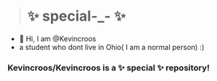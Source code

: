 ># ✨ special-_- ✨ 

* 👋 Hi, I am @Kevincroos
*  a student who dont live in Ohio( I am a normal person) :)

### Kevincroos/Kevincroos is a ✨ special ✨ repository!
